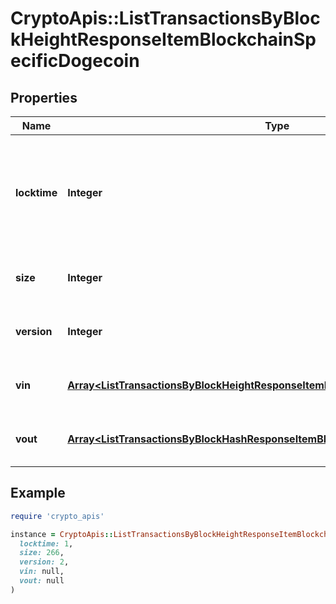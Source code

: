 # CryptoApis::ListTransactionsByBlockHeightResponseItemBlockchainSpecificDogecoin

## Properties

| Name | Type | Description | Notes |
| ---- | ---- | ----------- | ----- |
| **locktime** | **Integer** | Represents the time at which a particular transaction can be added to the blockchain. |  |
| **size** | **Integer** | Represents the total size of this transaction. |  |
| **version** | **Integer** | Represents transaction version number. |  |
| **vin** | [**Array&lt;ListTransactionsByBlockHeightResponseItemBlockchainSpecificDogecoinVin&gt;**](ListTransactionsByBlockHeightResponseItemBlockchainSpecificDogecoinVin.md) | Represents the transaction inputs. |  |
| **vout** | [**Array&lt;ListTransactionsByBlockHashResponseItemBlockchainSpecificDogecoinVout&gt;**](ListTransactionsByBlockHashResponseItemBlockchainSpecificDogecoinVout.md) | Represents the transaction outputs. |  |

## Example

```ruby
require 'crypto_apis'

instance = CryptoApis::ListTransactionsByBlockHeightResponseItemBlockchainSpecificDogecoin.new(
  locktime: 1,
  size: 266,
  version: 2,
  vin: null,
  vout: null
)
```

